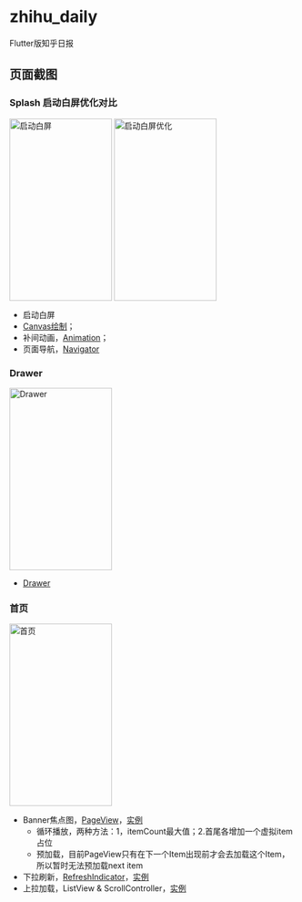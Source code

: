 # zhihu_daily

Flutter版知乎日报

## 页面截图

### Splash 启动白屏优化对比
<img src="https://github.com/zh8637688/Flutter-Practise/blob/master/screenshot/baiping.gif?raw=true" width = "180" height = "320" alt="启动白屏" align=center />  <img src="https://github.com/zh8637688/Flutter-Practise/blob/master/screenshot/baiping_opt.gif?raw=true" width = "180" height = "320" alt="启动白屏优化" align=center />   

* 启动白屏
* [Canvas绘制](https://flutter.io/flutter-for-android/#how-do-i-use-a-canvas-to-drawpaint)；
* 补间动画，[Animation](https://flutter.io/animations/#tween-animation)；
* 页面导航，[Navigator](https://docs.flutter.io/flutter/widgets/Navigator-class.html)

### Drawer
<img src="https://github.com/zh8637688/Flutter-Practise/blob/master/screenshot/zhihu-drawer.png?raw=true" width = "180" height = "320" alt="Drawer" align=center />

* [Drawer](https://docs.flutter.io/flutter/material/Drawer-class.html)

### 首页
<img src="https://github.com/zh8637688/Flutter-Practise/blob/master/screenshot/zhihu-home.png?raw=true" width = "180" height = "320" alt="首页" align=center />

* Banner焦点图，[PageView](https://docs.flutter.io/flutter/widgets/PageView-class.html)，[实例](https://github.com/zh8637688/Flutter-Practise/blob/master/zhihu_daily/lib/widgets/homeBanner.dart) 
  - 循环播放，两种方法：1，itemCount最大值；2.首尾各增加一个虚拟item占位
  - 预加载，目前PageView只有在下一个Item出现前才会去加载这个Item，所以暂时无法预加载next item
* 下拉刷新，[RefreshIndicator](https://docs.flutter.io/flutter/material/RefreshIndicator-class.html)，[实例](https://github.com/zh8637688/Flutter-Practise/blob/master/zhihu_daily/lib/fragment/homeFragment.dart#L46)
* 上拉加载，ListView & ScrollController，[实例](https://github.com/zh8637688/Flutter-Practise/blob/master/zhihu_daily/lib/fragment/homeFragment.dart#L66)

